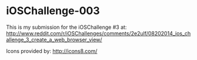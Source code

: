 iOSChallenge-003
================

This is my submission for the iOSChallenge #3 at:
http://www.reddit.com/r/iOSChallenges/comments/2e2ulf/08202014_ios_challenge_3_create_a_web_browser_view/

Icons provided by: http://icons8.com/
